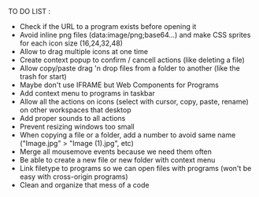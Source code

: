 TO DO LIST :

* Check if the URL to a program exists before opening it
* Avoid inline png files (data:image/png;base64...) and make CSS sprites for each icon size (16,24,32,48)
* Allow to drag multiple icons at one time
* Create context popup to confirm / cancell actions (like deleting a file)
* Allow copy/paste drag 'n drop files from a folder to another (like the trash for start)
* Maybe don't use IFRAME but Web Components for Programs
* Add context menu to programs in taskbar
* Allow all the actions on icons (select with cursor, copy, paste, rename) on other workspaces that desktop
* Add proper sounds to all actions
* Prevent resizing windows too small
* When copying a file or a folder, add a number to avoid same name ("Image.jpg" > "Image (1).jpg", etc)
* Merge all mousemove events because we need them often
* Be able to create a new file or new folder with context menu
* Link filetype to programs so we can open files with programs (won't be easy with cross-origin programs)
* Clean and organize that mess of a code
